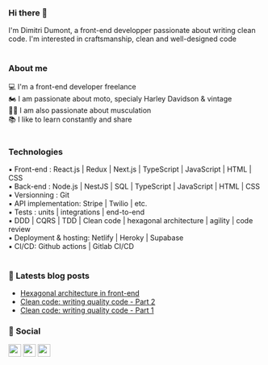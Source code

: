 ### Hi there 👋
I'm Dimitri Dumont, a front-end developper passionate about writing clean code. I'm interested in craftsmanship, clean and well-designed code
<br/>
<br/>

### About me
💻 I'm a front-end developer freelance<br/>
🏍 I am passionate about moto, specialy Harley Davidson & vintage<br/>
🏋️‍♂️ I am also passionate about musculation<br/>
📚 I like to learn constantly and share
<br/>
<br/>

### Technologies
▪ Front-end : React.js | Redux | Next.js | TypeScript | JavaScript | HTML | CSS<br/>
▪ Back-end : Node.js | NestJS | SQL | TypeScript | JavaScript | HTML | CSS<br/>
▪ Versionning : Git<br/>
▪ API implementation: Stripe | Twilio | etc.<br/>
▪ Tests : units | integrations | end-to-end<br/>
▪ DDD | CQRS | TDD | Clean code | hexagonal architecture | agility | code review<br/>
▪ Deployment & hosting: Netlify | Heroky | Supabase<br/>
▪ CI/CD: Github actions | Gitlab CI/CD
<br/>
<br/>

### 📖 Latests blog posts
- <a href="https://www.dimitri-dumont.fr/blog/en/hexagonal-architecture-front-end">Hexagonal architecture in front-end</a>
- <a href="https://www.dimitri-dumont.fr/blog/fr/ecrire-code-de-qualite-2">Clean code: writing quality code - Part 2</a>
- <a href="https://www.dimitri-dumont.fr/blog/fr/ecrire-code-de-qualite-1">Clean code: writing quality code - Part 1</a>

### 🔌 Social
<a href="https://twitter.com/dimitridumontfr/"><img src="https://img.shields.io/badge/dimitridumontfr%20-%231DA1F2.svg?&style=for-the-badge&logo=Twitter&logoColor=white"  height=25/></a> 
<a href="https://www.linkedin.com/in/dimitri-dumont/"><img src="https://img.shields.io/badge/dimitri--dumont%20-%230077B5.svg?&style=for-the-badge&logo=linkedin&logoColor=white"  height=25/></a> <a href="https://medium.com/@dimitridumont"><img src="https://img.shields.io/badge/medium-%2312100E.svg?&style=for-the-badge&logo=medium&logoColor=white" height=25/></a> 
